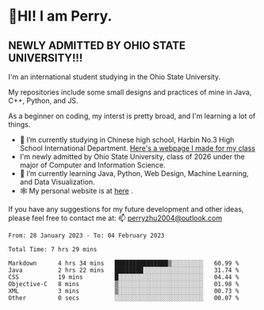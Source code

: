 # 🌄HI! I am Perry. <br> #
## NEWLY ADMITTED BY OHIO STATE UNIVERSITY!!! ##  
I'm an international student studying in the Ohio State University. <br>

My repositories include some small designs and practices of mine in Java, C++, Python, and JS. <br>

As a beginner on coding, my interst is pretty broad, and I'm learning a lot of things. <br>
- 🔭 I’m currently studying in Chinese high school, Harbin No.3 High School International Department. [Here's a webpage I made for my class](https://perry2004.github.io/weirdos/)
- I'm newly admitted by Ohio State University, class of 2026 under the major of Computer and Information Science. 
- 🌱 I’m currently learning Java, Python, Web Design, Machine Learning, and Data Visualization. 
- 🕸️ My personal website is at <a href="https://zhu-yp.cn">here</a> .  

If you have any suggestions for my future development and other ideas, please feel free to contact me at: 📫 [perryzhu2004@outlook.com](mailto:perryzhu2004@outlook.com)

<!--START_SECTION:waka-->

```text
From: 28 January 2023 - To: 04 February 2023

Total Time: 7 hrs 29 mins

Markdown      4 hrs 34 mins   ███████████████▒░░░░░░░░░   60.99 %
Java          2 hrs 22 mins   ████████░░░░░░░░░░░░░░░░░   31.74 %
CSS           19 mins         █░░░░░░░░░░░░░░░░░░░░░░░░   04.44 %
Objective-C   8 mins          ▒░░░░░░░░░░░░░░░░░░░░░░░░   01.98 %
XML           3 mins          ▒░░░░░░░░░░░░░░░░░░░░░░░░   00.73 %
Other         0 secs          ░░░░░░░░░░░░░░░░░░░░░░░░░   00.07 %
```

<!--END_SECTION:waka-->